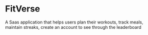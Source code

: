 # FitVerse
A Saas application that helps users plan their workouts, track meals, maintain streaks, create an account to see through the leaderboard
